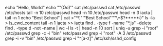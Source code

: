 echo "Hello, World"
echo "\"(Ôo)'"
cat /etc/passwd
cat /etc/passwd /etc/hosts
tail -n 10 /etc/passwd
head -n 10 /etc/passwd
head -n 3 iacta | tail -n 1
echo "Best School" | cat >"\*\\\'"'"Best School"'"\'\\\*$\?\*\*\*\*\*:)"
ls -la > ls_cwd_content
tail -n 1 iacta >> iacta
find . -type f -name "*.js" -delete
find . -type d -not -name | wc -l
ls -t | head -n 10
sort | uniq -u
grep -i "root" /etc/passwd
grep -c -i "bin" /etc/passwd
grep -i "root" -A 3 /etc/passwd
grep -i -v "bin" /etc/passwd
grep -i "^[a-z]" /etc/ssh/sshd_config
